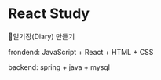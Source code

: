 # React Study

📅일기장(Diary) 만들기

frondend: JavaScript + React + HTML + CSS

backend: spring + java + mysql
